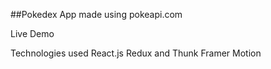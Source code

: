 ##Pokedex App made using pokeapi.com

Live Demo

Technologies used
React.js
Redux and Thunk
Framer Motion
